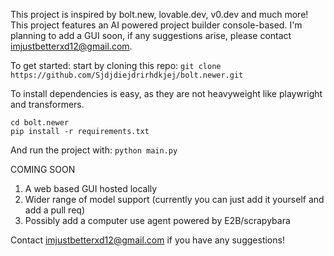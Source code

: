 This project is inspired by bolt.new, lovable.dev, v0.dev and much more! This project features an AI powered project builder console-based. I'm planning to add a GUI soon, if any suggestions arise, please contact imjustbetterxd12@gmail.com.

To get started: start by cloning this repo:
`git clone https://github.com/Sjdjdiejdrirhdkjej/bolt.newer.git`

To install dependencies is easy, as they are not heavyweight like playwright and transformers.
```
cd bolt.newer
pip install -r requirements.txt
```

And run the project with:
`python main.py`

COMING SOON
  1. A web based GUI hosted locally
  2. Wider range of model support (currently you can just add it yourself and add a pull req)
  3. Possibly add a computer use agent powered by E2B/scrapybara

Contact imjustbetterxd12@gmail.com if you have any suggestions!

